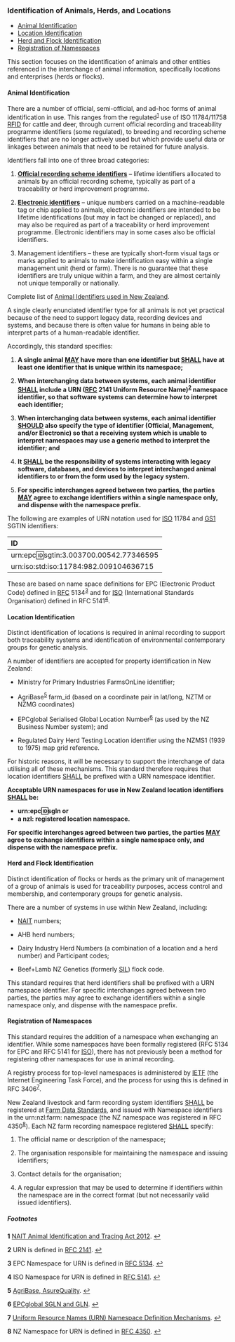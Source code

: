 ### Identification of Animals, Herds, and Locations

* [Animal Identification](#Animal-Identification)
* [Location Identification](#Location-Identification)
* [Herd and Flock Identification](#Herd-and-Flock-Identification)
* [Registration of Namespaces](#Registration-of-Namespaces)

This section focuses on the identification of animals and other entities referenced in the interchange of animal information, specifically locations and enterprises (herds or flocks). 

#### Animal Identification

There are a number of official, semi-official, and ad-hoc forms of animal identification in use. This ranges from the regulated<sup id="NAIT">[1](#f1)</sup>  use of ISO 11784/11758 [RFID](ADS_Definitions-And-Abbreviations_Interpretation.md#Definitions-And-Abbreviations) for cattle and deer, through current official recording and traceability programme identifiers (some regulated), to breeding and recording scheme identifiers that are no longer actively used but which provide useful data or linkages between animals that need to be retained for future analysis.

Identifiers fall into one of three broad categories:

1. **[Official recording scheme identifiers](ADS_Animal-Identifiers-NZ.md#Official-Recording-Scheme-Identifiers)** – lifetime identifiers allocated to animals by an official recording scheme, typically as part of a traceability or herd improvement programme.

2. **[Electronic identifiers](ADS_Animal-Identifiers-NZ.md#Electronic-Identifiers)** – unique numbers carried on a machine-readable tag or chip applied to animals, electronic identifiers are intended to be lifetime identifications (but may in fact be changed or replaced), and may also be required as part of a traceability or herd improvement programme. Electronic identifiers may in some cases also be official identifiers.

3. Management identifiers – these are typically short-form visual tags or marks applied to animals to make identification easy within a single management unit (herd or farm). There is no guarantee that these identifiers are truly unique within a farm, and they are almost certainly not unique temporally or nationally.

Complete list of [Animal Identifiers used in New Zealand](ADS_Animal-Identifiers-NZ.md).

A single clearly enunciated identifier type for all animals is not yet practical because of the need to support legacy data, recording devices and systems, and because there is often value for humans in being able to interpret parts of a human-readable identifier. 

Accordingly, this standard specifies:

1. **A single animal [MAY](ADS_Definitions-And-Abbreviations_Interpretation.md#Interpretation) have more than one identifier but [SHALL](ADS_Definitions-And-Abbreviations_Interpretation.md#Interpretation) have at least one identifier that is unique within its namespace;** 

2. **When interchanging data between systems, each animal identifier [SHALL](ADS_Definitions-And-Abbreviations_Interpretation.md#Interpretation) include a URN ([RFC](ADS_Definitions-And-Abbreviations_Interpretation.md#Definitions-And-Abbreviations) 2141 Uniform Resource Name)<sup id="URN">[2](#f2)</sup>
  namespace identifier, so that software systems can determine how to interpret each identifier;**

3. **When interchanging data between systems, each animal identifier [SHOULD](ADS_Definitions-And-Abbreviations_Interpretation.md#Interpretation) also specify the type of identifier (Official, Management, and/or Electronic) so that a receiving system which is unable to interpret namespaces may use a generic method to interpret the identifier;  and**

4. **It [SHALL](ADS_Definitions-And-Abbreviations_Interpretation.md#Interpretation) be the responsibility of systems interacting with legacy software, databases, and devices to interpret interchanged animal identifiers to or from the form used by the legacy system.** 

5. **For specific interchanges agreed between two parties, the parties [MAY](ADS_Definitions-And-Abbreviations_Interpretation.md#Interpretation) agree to exchange identifiers within a single namespace only, and dispense with the namespace prefix.**

The following are examples of URN notation used for [ISO](ADS_Definitions-And-Abbreviations_Interpretation.md#Definitions-And-Abbreviations) 11784 and [GS1](ADS_Definitions-And-Abbreviations_Interpretation.md#Definitions-And-Abbreviations) SGTIN identifiers:

ID|
:---|
urn:epc:id:sgtin:3.003700.00542.77346595|
urn:iso:std:iso:11784:982.009104636715|

These are based on name space definitions for EPC (Electronic Product Code) defined in [RFC](ADS_Definitions-And-Abbreviations_Interpretation.md#Definitions-And-Abbreviations) 5134<sup id="ECP">[3](#f3)</sup>  and for [ISO](ADS_Definitions-And-Abbreviations_Interpretation.md#Definitions-And-Abbreviations) (International Standards Organisation) defined in RFC 5141<sup id="ISO">[4](#f4)</sup>. 

#### Location Identification

Distinct identification of locations is required in animal recording to support both traceability systems and identification of environmental contemporary groups for genetic analysis. 

A number of identifiers are accepted for property identification in New Zealand:

* Ministry for Primary Industries FarmsOnLine identifier;

* AgriBase<sup id="AgriBase">[5](#f5)</sup>  farm_id (based on a coordinate pair in lat/long, NZTM or NZMG coordinates)

* EPCglobal Serialised Global Location Number<sup id="ECPG">[6](#f6)</sup>  (as used by the NZ Business Number system); and

* Regulated Dairy Herd Testing Location identifier using the NZMS1 (1939 to 1975) map grid reference.

For historic reasons, it will be necessary to support the interchange of data utilising all of these mechanisms. This standard therefore requires that location identifiers [SHALL](ADS_Definitions-And-Abbreviations_Interpretation.md#Interpretation) be prefixed with a URN namespace identifier. 

**Acceptable URN namespaces for use in New Zealand location identifiers [SHALL](docs/ADS_Definitions-And-Abbreviations_Interpretation.md#Interpretation) be:**
* **urn:epc:id:sgln or**
* **a nzl: registered location namespace.**

**For specific interchanges agreed between two parties, the parties [MAY](docs/ADS_Definitions-And-Abbreviations_Interpretation.md#Interpretation) agree to exchange identifiers within a single namespace only, and dispense with the namespace prefix.**

#### Herd and Flock Identification

Distinct identification of flocks or herds as the primary unit of management of a group of animals is used for traceability purposes, access control and membership, and contemporary groups for genetic analysis. 

There are a number of systems in use within New Zealand, including:

* [NAIT](ADS_Definitions-And-Abbreviations_Interpretation.md#Definitions-And-Abbreviations) numbers;

* AHB herd numbers;

* Dairy Industry Herd Numbers (a combination of a location and a herd number) and Participant codes;

* Beef+Lamb NZ Genetics (formerly [SIL](ADS_Definitions-And-Abbreviations_Interpretation.md#Definitions-And-Abbreviations)) flock code.

This standard requires that herd identifiers shall be prefixed with a URN namespace identifier. For specific interchanges agreed between two parties, the parties may agree to exchange identifiers within a single namespace only, and dispense with the namespace prefix.

#### Registration of Namespaces

This standard requires the addition of a namespace when exchanging an identifier. While some namespaces have been formally registered (RFC 5134 for EPC and RFC 5141 for [ISO](ADS_Definitions-And-Abbreviations_Interpretation.md#Definitions-And-Abbreviations)), there has not previously been a method for registering other namespaces for use in animal recording.

A registry process for top-level namespaces is administered by [IETF](ADS_Definitions-And-Abbreviations_Interpretation.md#Definitions-And-Abbreviations) (the Internet Engineering Task Force), and the process for using this is defined in RFC 3406<sup id="URN/Def">[7](#f7)</sup>.

New Zealand livestock and farm recording system identifiers [SHALL](ADS_Definitions-And-Abbreviations_Interpretation.md#Interpretation) be registered at [Farm Data Standards](https://github.com/Datalinker-Org/Farm-Data-Standards/blob/master/Information%20for%20Customers/FarmDataStandards_Namespaces-for-Farm-Data-Identifiers.md#Registering%20your%20Namespace%20Identifier), and issued with Namespace identifiers in the urn:nzl:farm: namespace (the NZ namespace was registered in RFC 4350<sup id="NZURN">[8](#f8)</sup>). Each NZ farm recording namespace registered [SHALL](ADS_Definitions-And-Abbreviations_Interpretation.md#Interpretation) specify:

1. The official name or description of the namespace;

2. The organisation responsible for maintaining the namespace and issuing identifiers;

3. Contact details for the organisation;

4. A regular expression that may be used to determine if identifiers within the namespace are in the correct format (but not necessarily valid issued identifiers).

##### Footnotes

<b id="f1">1</b> [NAIT Animal Identification and Tracing Act 2012](http://www.legislation.govt.nz/act/public/2012/0002/latest/DLM3430220.html). [↩](#NAIT)

<b id="f2">2</b> URN is defined in [RFC 2141](http://tools.ietf.org/html/rfc2141). [↩](#URN)

<b id="f3">3</b> EPC Namespace for URN is defined in [RFC 5134](http://tools.ietf.org/html/rfc5134). [↩](#ECP)

<b id="f4">4</b> ISO Namespace for URN is defined in [RFC 5141](http://tools.ietf.org/html/rfc5141). [↩](#ISO)

<b id="f5">5</b> [AgriBase, AsureQuality](https://www.asurequality.com/our-solutions/agribase/). [↩](#AgriBase)

<b id="f6">6</b> [EPCglobal SGLN and GLN](https://www.gs1.org/standards). [↩](#ECPG)

<b id="f7">7</b> [Uniform Resource Names (URN) Namespace Definition Mechanisms](http://www.ietf.org/rfc/rfc3406.txt). [↩](#URN/Def)

<b id="f8">8</b> NZ Namespace for URN is defined in [RFC 4350](http://tools.ietf.org/html/rfc4350). [↩](#NZURN)
